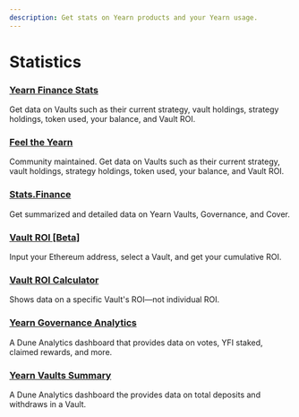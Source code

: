 ```yaml
---
description: Get stats on Yearn products and your Yearn usage.
---
```


# Statistics

### [Yearn Finance Stats](https://yearn.finance/stats)

Get data on Vaults such as their current strategy, vault holdings, strategy holdings, token used, your balance, and Vault ROI. 

### [Feel the Yearn](https://feel-the-yearn.app/vaults)

Community maintained. Get data on Vaults such as their current strategy, vault holdings, strategy holdings, token used, your balance, and Vault ROI. 

### [Stats.Finance](https://stats.finance/yearn)

Get summarized and detailed data on Yearn Vaults, Governance, and Cover.

### [Vault ROI \[Beta\]](https://yvault-roi.netlify.app/)

Input your Ethereum address, select a Vault, and get your cumulative ROI.  

### [Vault ROI Calculator](https://yearn-roi.xyz/#/)

Shows data on a specific Vault's ROI—not individual ROI. 

### [Yearn Governance Analytics](https://duneanalytics.com/milkyklim/yearn-governance-yfi-)

A Dune Analytics dashboard that provides data on votes, YFI staked, claimed rewards, and more. 

### [Yearn Vaults Summary](https://duneanalytics.com/milkyklim/t_1) 

A Dune Analytics dashboard the provides data on total deposits and withdraws in a Vault. 



